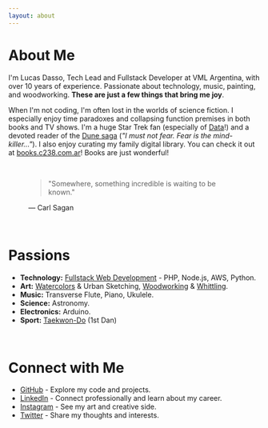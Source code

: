 ```yaml
---
layout: about 
---
```


# About Me

I'm Lucas Dasso, Tech Lead and Fullstack Developer at VML Argentina, with over 10 years of experience. Passionate about technology, music, painting, and woodworking. **These are just a few things that bring me joy**.

When I'm not coding, I'm often lost in the worlds of science fiction. I especially enjoy time paradoxes and collapsing function premises in both books and TV shows. I'm a huge Star Trek fan (especially of [Data](https://memory-alpha.fandom.com/wiki/Data)!) and a devoted reader of the [Dune saga](https://en.wikipedia.org/wiki/Dune_(franchise)) (<em>"I must not fear. Fear is the mind-killer..."</em>).
I also enjoy curating my family digital library. You can check it out at [books.c238.com.ar](books.c238.com.ar)! Books are just wonderful! 

<br>

<figure>
    <blockquote>
    "Somewhere, something incredible is waiting to be known."
    </blockquote>
    <figcaption>— Carl Sagan</figcaption>
</figure>


<br/>

# Passions

*   **Technology:** [Fullstack Web Development](https://github.com/Lukas238) - PHP, Node.js, AWS, Python.
*   **Art:** [Watercolors](https://www.linkedin.com/in/lucasdasso/) & Urban Sketching, [Woodworking](https://www.linkedin.com/in/lucasdasso/) & [Whittling](https://www.linkedin.com/in/lucasdasso/).
*   **Music:** Transverse Flute, Piano, Ukulele.
*   **Science:** Astronomy.
*   **Electronics:** Arduino.
*   **Sport:** [Taekwon-Do](https://www.instagram.com/mastercisternas/) (1st Dan)

<br/>

# Connect with Me

* [GitHub](https://github.com/Lukas238) - Explore my code and projects.
* [LinkedIn](https://www.linkedin.com/in/lucasdasso/) - Connect professionally and learn about my career.
* [Instagram](https://www.instagram.com/dassolucas) - See my art and creative side.
* [Twitter](https://twitter.com/lucasdasso) - Share my thoughts and interests.

